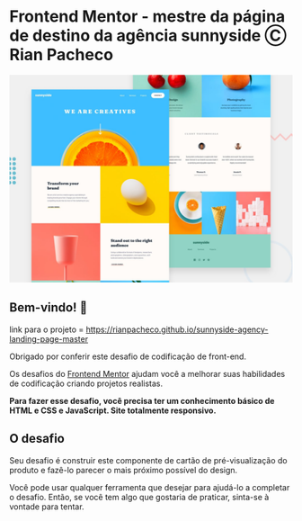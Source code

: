 # Frontend Mentor - mestre da página de destino da agência sunnyside Ⓒ Rian Pacheco

![Visualização do design para o desafio de codificação do componente do cartão de visualização do produto](./design/desktop-preview.jpg)

## Bem-vindo! 👋

link para o projeto = https://rianpacheco.github.io/sunnyside-agency-landing-page-master

Obrigado por conferir este desafio de codificação de front-end.

Os desafios do [Frontend Mentor](https://www.frontendmentor.io) ajudam você a melhorar suas habilidades de codificação criando projetos realistas.

**Para fazer esse desafio, você precisa ter um conhecimento básico de HTML e CSS e JavaScript.
Site totalmente responsivo.**

## O desafio

Seu desafio é construir este componente de cartão de pré-visualização do produto e fazê-lo parecer o mais próximo possível do design.

Você pode usar qualquer ferramenta que desejar para ajudá-lo a completar o desafio. Então, se você tem algo que gostaria de praticar, sinta-se à vontade para tentar.

